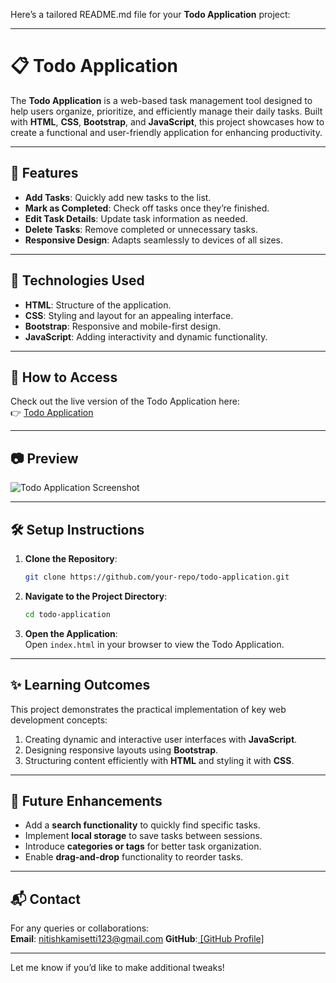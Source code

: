 Here’s a tailored README.md file for your **Todo Application** project:

---

# 📋 Todo Application

The **Todo Application** is a web-based task management tool designed to help users organize, prioritize, and efficiently manage their daily tasks. Built with **HTML**, **CSS**, **Bootstrap**, and **JavaScript**, this project showcases how to create a functional and user-friendly application for enhancing productivity.

---

## 🌟 Features

- **Add Tasks**: Quickly add new tasks to the list.  
- **Mark as Completed**: Check off tasks once they’re finished.  
- **Edit Task Details**: Update task information as needed.  
- **Delete Tasks**: Remove completed or unnecessary tasks.  
- **Responsive Design**: Adapts seamlessly to devices of all sizes.  

---

## 🎨 Technologies Used

- **HTML**: Structure of the application.  
- **CSS**: Styling and layout for an appealing interface.  
- **Bootstrap**: Responsive and mobile-first design.  
- **JavaScript**: Adding interactivity and dynamic functionality.

---

## 🚀 How to Access

Check out the live version of the Todo Application here:  
👉 [Todo Application](https://todowebsite27.ccbp.tech/)

---

## 📷 Preview  

![Todo Application Screenshot](https://github.com/user-attachments/assets/97bba2a0-40e5-4641-b1d9-8c9f4c1a4a23)

---

## 🛠️ Setup Instructions

1. **Clone the Repository**:  
   ```bash
   git clone https://github.com/your-repo/todo-application.git
   ```

2. **Navigate to the Project Directory**:  
   ```bash
   cd todo-application
   ```

3. **Open the Application**:  
   Open `index.html` in your browser to view the Todo Application.

---

## ✨ Learning Outcomes

This project demonstrates the practical implementation of key web development concepts:  
1. Creating dynamic and interactive user interfaces with **JavaScript**.  
2. Designing responsive layouts using **Bootstrap**.  
3. Structuring content efficiently with **HTML** and styling it with **CSS**.

---

## 📝 Future Enhancements

- Add a **search functionality** to quickly find specific tasks.  
- Implement **local storage** to save tasks between sessions.  
- Introduce **categories or tags** for better task organization.  
- Enable **drag-and-drop** functionality to reorder tasks.

---

## 📬 Contact

For any queries or collaborations:  
**Email**: nitishkamisetti123@gmail.com
**GitHub**:[ [GitHub Profile]  ](https://github.com/Nitish2773)

--- 

Let me know if you’d like to make additional tweaks!
